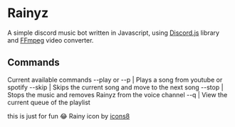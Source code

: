 # Rainyz

A simple discord music bot written in Javascript, using [Discord.js](https://discord.js.org/#/) library and [FFmpeg](https://www.ffmpeg.org/) video converter.

## Commands
Current available commands
--play or --p | Plays a song from youtube or spotify
--skip | Skips the current song and move to the next song
--stop | Stops the music and removes Rainyz from the voice channel
--q    | View the current queue of the playlist 

this is just for fun 😂
Rainy icon by [icons8](https://icons8.com) 
